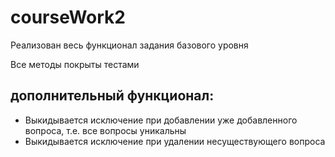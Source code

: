 # courseWork2
Реализован весь функционал задания базового уровня

Все методы покрыты тестами

## дополнительный функционал:
* Выкидывается исключение при добавлении уже добавленного вопроса, т.е. все вопросы уникальны
* Выкидывается исключение при удалении несуществующего вопроса
